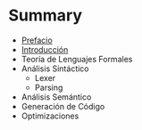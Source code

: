 # Summary

* [Prefacio](Prefacio.md)
* [Introducción](Intro.md)
* Teoría de Lenguajes Formales
* Análisis Sintáctico
   * Lexer
   * Parsing
* Análisis Semántico
* Generación de Código
* Optimizaciones

